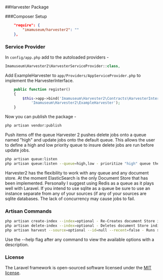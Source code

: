 ##Harvester Package

###Composer Setup
```json
    "require": {
        "imamuseum/harvester2": ""
    },
```

### Service Provider
In `config/app.php` add to the autoloaded providers -
```php
Imamuseum\Harvester2\HarvesterServiceProvider::class,
```

Add ExampleHarvester to `app/Providers/AppServiceProvider.php` to implement the HarvesterInterface.
```php
    public function register()
    {
        $this->app->bind('Imamuseum\Harvester2\Contracts\HarvesterInterface',
            'Imamuseum\Harvester2\ExampleHarvester');
    }
```

Now you can publish the package -
```sh
php artisan vendor:publish

```

Push items off the queue
Harvester 2 pushes delete jobs onto a queue named "high" and update jobs onto the default queue. 
This allows the user to define a high and low priority queue to insure delete jobs are run before update jobs.
```sh
php artisan queue:listen
php artisan queue:listen --queue=high,low - prioritize "high" queue then "low" queue (or "default" or whatever you name your other queues)
```

Harvester2 has the flexibility to work with any queue and any document store.
At the moment ElasticSearch is the only Document Store that has been implemented.
Personally I suggest using Redis as a queue as it plays well with Laravel. 
If you intend to use sqlite as a queue be sure to use an instance separate from any of your sources (if any of your sources are sqlite databases. The lack of concurrency may cause jobs to fail.

### Artisan Commands
```sh
php artisan create-index --index=optional - Re-Creates document Store indices according to config. Option to specify which index.
php artisan delete-index --index=optional - Deletes document Store indices according to config. Option to specify which index.
php artisan harvest --source=optional --id=null --recent=false - Runs sync. Option to specify source, id, and whether to pull all or most recently changed data
```
Use the --help flag after any command to view the available options with a description.

### License
The Laravel framework is open-sourced software licensed under the [MIT license](http://opensource.org/licenses/MIT).

